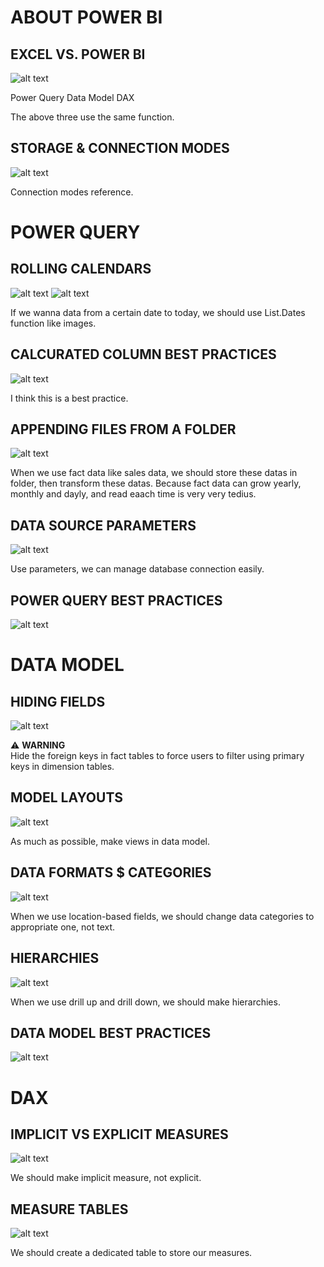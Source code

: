 # ABOUT POWER BI

## EXCEL VS. POWER BI

![alt text](../images/power-bi/excel-vs-powerbi.png)

Power Query
Data Model
DAX

The above three use the same function.

## STORAGE & CONNECTION MODES

![alt text](../images/power-bi/storage-connection-modes.png)

Connection modes reference.

# POWER QUERY

## ROLLING CALENDARS

![alt text](../images/power-bi/rolling-calendars01.png)
![alt text](../images/power-bi/rolling-calendars02.png)

If we wanna data from a certain date to today, we should use List.Dates function like images.

## CALCURATED COLUMN BEST PRACTICES

![alt text](../images/power-bi/calcurated-column-best-practices.png)

I think this is a best practice.

## APPENDING FILES FROM A FOLDER

![alt text](../images/power-bi/appending-files-from-a-folder.png)

When we use fact data like sales data, we should store these datas in folder, then transform these datas.
Because fact data can grow yearly, monthly and dayly, and read eaach time is very very tedius.

## DATA SOURCE PARAMETERS

![alt text](../images/power-bi/data-source-parameters.png)

Use parameters, we can manage database connection easily.

## POWER QUERY BEST PRACTICES

![alt text](../images/power-bi/power-query-best-practices.png)

# DATA MODEL

## HIDING FIELDS

![alt text](../images/power-bi/hiding-fields.png)

⚠️ **WARNING**  
Hide the foreign keys in fact tables to force users to filter using primary keys in dimension tables.

## MODEL LAYOUTS

![alt text](../images/power-bi/model-layouts.png)

As much as possible, make views in data model.

## DATA FORMATS $ CATEGORIES

![alt text](../images/power-bi/data-formats-categories.png)

When we use location-based fields, we should change data categories to appropriate one, not text.

## HIERARCHIES

![alt text](../images/power-bi/hierarchies.png)

When we use drill up and drill down, we should make hierarchies.

## DATA MODEL BEST PRACTICES

![alt text](../images/power-bi/data-model-best-practices.png)

# DAX

## IMPLICIT VS EXPLICIT MEASURES

![alt text](../images/power-bi/implicit-vs-explicit-measures.png)

We should make implicit measure, not explicit.

## MEASURE TABLES

![alt text](../images/power-bi/measure-tables.png)

We should create a dedicated table to store our measures.